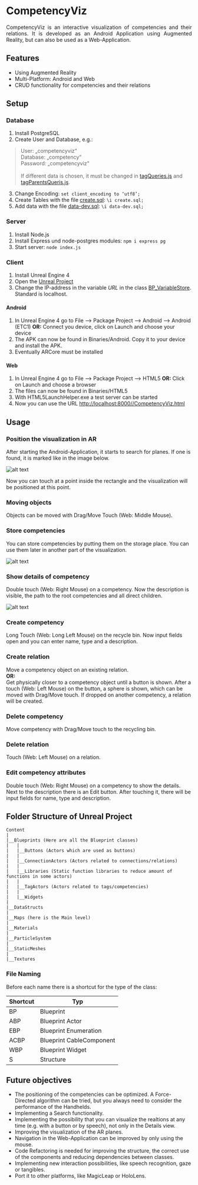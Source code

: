 # CompetencyViz
<p align="justify">
CompetencyViz is an interactive visualization of competencies and their relations.
It is developed as an Android Application using Augmented Reality, but can also be 
used as a Web-Application.

<br>

## Features ##
<p align="justify">

* Using Augmented Reality
* Multi-Platform: Android and Web
* CRUD functionality for competencies and their relations

## Setup ##
<p align="justify">

### Database ###

1.  Install PostgreSQL
2.	Create User and Database, e.g.:
>  User: „competencyviz“<br>
>  Database: „competency“<br>
>  Password: „competencyviz“<br><br>
>  If different data is chosen, it must be changed in [tagQueries.js](server/node-api-postgres/tagQueries.js) and [tagParentsQueris.js](server/node-api-postgres/tagParentsQueries.js).<br>

3.	Change Encoding: `set client_encoding to ‘utf8’;`
4.	Create Tables with the file [create.sql](server/sql-data/create.sql): `\i create.sql;`
5.	Add data with the file [data-dev.sql](server/sql-data/data-dev.sql): `\i data-dev.sql;`

### Server ###

1.	Install Node.js
2.	Install Express und node-postgres modules: `npm i express pg`
3.	Start server: `node index.js`

### Client ###

1.  Install Unreal Engine 4
2.  Open the [Unreal Project](client/CompetencyViz/CompetencyViz.uproject)
3.  Change the IP-address in the variable *URL* in the class [BP_VariableStore](client/CompetencyViz/Content/Blueprints/BP_VariableStore.uasset). Standard is localhost.

#### Android ####

1.  In Unreal Engine 4 go to File --> Package Project --> Android --> Android (ETC1) **OR:** Connect you device, click on Launch and choose your device
1.	The APK can now be found in Binaries/Android. Copy it to your device and install the APK.
2.	Eventually ARCore must be installed

#### Web ####

1.  In Unreal Engine 4 go to File --> Package Project --> HTML5 **OR:** Click on Launch and choose a browser
2.  The files can now be found in Binaries/HTML5
3.  With HTML5LaunchHelper.exe a test server can be started
4.  Now you can use the URL [http://localhost:8000//CompetencyViz.html](http://localhost:8000//CompetencyViz.html)


## Usage ##
<p align="justify">

### Position the visualization in AR ###
After starting the Android-Application, it starts to search for planes. If one is found, it is marked like in the image below.

![alt text](documentation/Plane.png "Visualization of a plane")

Now you can touch at a point inside the rectangle and the visualization will be positioned at this point.

### Moving objects ###
Objects can be moved with Drag/Move Touch (Web: Middle Mouse).

### Store competencies ###
You can store competencies by putting them on the storage place. You can use them later in another part of the visualization.

![alt text](documentation/StoargePlace.png "StoragePlace")

### Show details of competency ###
Double touch (Web: Right Mouse) on a competency. Now the description is visible, the path to the root competencies and all direct children.

![alt text](documentation/CompetencyDetails.png "Details of competency")

### Create competency ###
Long Touch (Web: Long Left Mouse) on the recycle bin. Now input fields open and you can enter name, type and a description.

### Create relation ###
Move a competency object on an existing relation.<br>
**OR:** <br>
Get physically closer to a competency object until a button is shown. After a touch (Web: Left Mouse) on the button, a sphere is shown, which can be moved with Drag/Move touch. If dropped on another competency, a relation will be created.

### Delete competency ###
Move competency with Drag/Move touch to the recycling bin.

### Delete relation ###
Touch (Web: Left Mouse) on a relation.

### Edit competency attributes ###
Double touch (Web: Right Mouse) on a competency to show the details. Next to the description there is an Edit button. After touching it, there will be input fields for name, type and description.
  
## Folder Structure of Unreal Project ##
<p align="justify">

```
Content
|
|__Blueprints (Here are all the Blueprint classes)
|   |
|   |__Buttons (Actors which are used as buttons)
|   |
|   |__ConnectionActors (Actors related to connections/relations)
|   |
|   |__Libraries (Static function libraries to reduce amount of functions in some actors)
|   |
|   |__TagActors (Actors related to tags/competencies)
|   |
|   |__Widgets
|
|__DataStructs
|
|__Maps (here is the Main level)
|
|__Materials
|
|__ParticleSystem
|
|__StaticMeshes
|
|__Textures
```

### File Naming ###
Before each name there is a shortcut for the type of the class:

| Shortcut | Typ |
| ------ | ------ |
| BP | Blueprint |
| ABP | Blueprint Actor | 
| EBP | Blueprint Enumeration | 
| ACBP | Blueprint CableComponent | 
| WBP | Blueprint Widget | 
| S | Structure | 
  
## Future objectives ##

*  The positioning of the competencies can be optimized. A Force-Directed algorithm can be tried, but you always need to consider the performance of the Handhelds.
*  Implementing a Search functionality.
*  Implementing the possibility that you can visualize the realtions at any time (e.g. with a button or by speech), not only in the Details view.
*  Improving the visualization of the AR planes. 
*  Navigation in the Web-Application can be improved by only using the mouse.
*  Code Refactoring is needed for improving the structure, the correct use of the components and reducing dependencies between classes.
*  Implementing new interaction possibilities, like speech recognition, gaze or tangibles.
*  Port it to other platforms, like MagicLeap or HoloLens.
